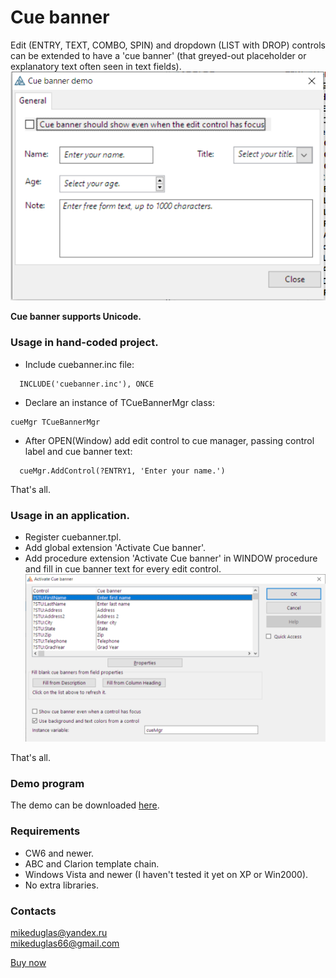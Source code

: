 # Cue banner
Edit (ENTRY, TEXT, COMBO, SPIN) and dropdown (LIST with DROP) controls can be extended to have a 'cue banner'  (that greyed-out placeholder or explanatory text often seen in text fields).
![Cue banner](https://github.com/mikeduglas/Cue-Banner/blob/master/cuebanner_demo.png?raw=true)  

**Cue banner supports Unicode.**

### Usage in hand-coded project.
- Include cuebanner.inc file:
```
  INCLUDE('cuebanner.inc'), ONCE
```
- Declare an instance of TCueBannerMgr class:
```
cueMgr TCueBannerMgr
```
- After OPEN(Window) add edit control to cue manager, passing control label and cue banner text:
```
  cueMgr.AddControl(?ENTRY1, 'Enter your name.')
```

That's all.    

### Usage in an application.
- Register cuebanner.tpl.
- Add global extension 'Activate Cue banner'.
- Add procedure extension 'Activate Cue banner' in WINDOW procedure and fill in cue banner text for every edit control.
![Cue banner](https://github.com/mikeduglas/Cue-Banner/blob/master/cuebanner_procext1.png?raw=true)  

That's all.  

### Demo program
The demo can be downloaded [here](https://www.dropbox.com/s/tzc13zxhle0qxzc/CueBannerDemo.zip?dl=0).

### Requirements
- CW6 and newer.
- ABC and Clarion template chain.
- Windows Vista and newer (I haven't tested it yet on XP or Win2000).
- No extra libraries.

### Contacts
mikeduglas@yandex.ru  
mikeduglas66@gmail.com  



[Buy now](https://www.clarionshop.com/checkout.cfm?pid=1692&q=1)
